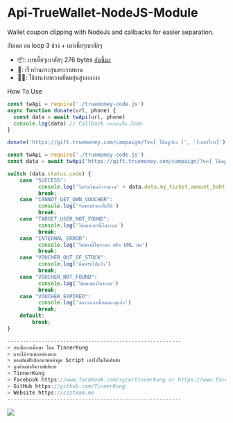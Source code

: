 # Api-TrueWallet-NodeJS-Module
Wallet coupon clipping with NodeJs and callbacks for easier separation.

อับเดต ลด loop 3 ช่วง + เบาเหี้ยๆเบาสัสๆ

+ 📦: เบาเหี้ยๆเบาสัสๆ 276 bytes [อันนี้นะ](https://github.com/TinnerKung/Api-TrueWallet-NodeJS-Module/blob/main/very%20light.js)
+ 🚀: เร็วปานกระสุนพระราชทาน
+ 🐱‍🏍: ใช้งานง่ายความยืดหยุ่นสูงงงงงงง

How To Use

```js
const twApi = require('./truemomey-code.js')
async function donate(url, phone) {
  const data = await twApi(url, phone)
  console.log(data) // Callback ออกมาเป็น Json
}

donate('https://gift.truemoney.com/campaign/?v=[ โค๊ตคูปอง ]', '[เบอร์โทร]');
```

```js
const twApi = require('./truemomey-code.js')
const data = await twApi('https://gift.truemoney.com/campaign/?v=[ โค๊ตคูปอง ]', '[เบอร์โทร]')

switch (data.status.code) {
    case "SUCCESS":
          console.log('ไดรับเงินแล้วจำนวน' + data.data.my_ticket.amount_baht)
          break;
    case "CANNOT_GET_OWN_VOUCHER":
          console.log('รับซองตัวเองไม่ได้')
          break;
    case "TARGET_USER_NOT_FOUND":
          console.log('ไม่พบเบอร์นี้ในระบบ')
          break;
    case "INTERNAL_ERROR":
          console.log('ไม่ซองนี้ในระบบ หรือ URL ผิด')
          break;
    case "VOUCHER_OUT_OF_STOCK":
          console.log('มีคนรับไปแล้ว')
          break;
    case "VOUCHER_NOT_FOUND":
          console.log('ไม่พบซองในระบบ')
          break;
    case "VOUCHER_EXPIRED":
          console.log('ซองวอเลทนี้หมดอายุแล้ว')
          break;
    default:
        break;
}
```

```js
--------------------------------------------------------
> ทำเพือการศึกษา โดย TinnerKung
> แจกได้จำหน่ายพ่องตาย
> ของมันฟรีเสือกหาพ่อค้าดูด Script เอาไปโมให้เสียตัง
> ลูกค้าแม่งก็ควายชิปหาย
> TinnerKung
> Facebook https://www.facebook.com/sycertinnerkung or https://www.facebook.com/profile.php?id=100067487726495
> GitHub https://github.com/TinnerKung
> Website https://cszteam.me
--------------------------------------------------------
```
<img src="https://komarev.com/ghpvc/?username=TinnerKung&color=blueviolet" align="left">

